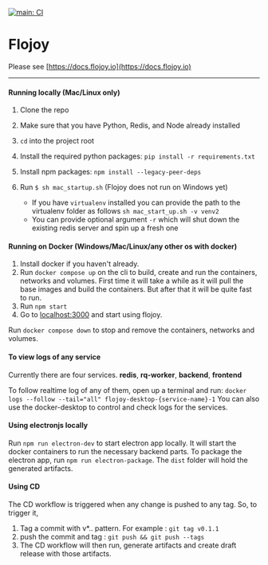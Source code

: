 [![main: CI](https://github.com/flojoy-io/flojoy-desktop/actions/workflows/main.yml/badge.svg?branch=main)](https://github.com/flojoy-io/flojoy-desktop/actions/workflows/main.yml)

# Flojoy

Please see [https://docs.flojoy.io](https://docs.flojoy.io)

---

#### Running locally (Mac/Linux only)

1. Clone the repo
1. Make sure that you have Python, Redis, and Node already installed
1. `cd` into the project root
1. Install the required python packages: `pip install -r requirements.txt`
1. Install npm packages: `npm install --legacy-peer-deps`
1. Run `$ sh mac_startup.sh` (Flojoy does not run on Windows yet)

   - If you have `virtualenv` installed you can provide the path to the virtualenv folder as follows `sh mac_start_up.sh -v venv2`
   - You can provide optional argument `-r` which will shut down the existing redis server and spin up a fresh one

#### Running on Docker (Windows/Mac/Linux/any other os with docker)

1. Install docker if you haven't already.
2. Run `docker compose up` on the cli to build, create and run the containers, networks and volumes.
   First time it will take a while as it will pull the base images and build the containers. But after that it will be quite fast to run.
3. Run `npm start`
4. Go to [localhost:3000](http://localhost:3000) and start using flojoy.

Run `docker compose down` to stop and remove the containers, networks and volumes.

#### To view logs of any service

Currently there are four services.
**redis**, **rq-worker**, **backend**, **frontend**

To follow realtime log of any of them, open up a terminal and run:
`docker logs --follow --tail="all" flojoy-desktop-{service-name}-1`
You can also use the docker-desktop to control and check logs for the services.


#### Using electronjs locally
Run `npm run electron-dev` to start electron app locally. It will start the docker containers to run the necessary backend parts.
To package the electron app, run `npm run electron-package`. The `dist` folder will hold the generated artifacts.


#### Using CD
The CD workflow is triggered when any change is pushed to any tag. So, to trigger it,

1. Tag a commit with v*.. pattern. For example : `git tag v0.1.1`
2. push the commit and tag : `git push && git push --tags`
3. The CD workflow will then run, generate artifacts and create draft release with those artifacts.